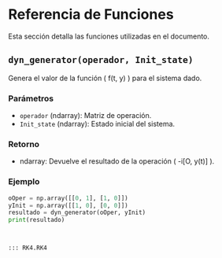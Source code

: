 # Referencia de Funciones

Esta sección detalla las funciones utilizadas en el documento. 

## `dyn_generator(operador, Init_state)`

Genera el valor de la función \( f(t, y) \) para el sistema dado.

### Parámetros
- `operador` (ndarray): Matriz de operación.
- `Init_state` (ndarray): Estado inicial del sistema.

### Retorno
- ndarray: Devuelve el resultado de la operación \( -i[O, y(t)] \).

### Ejemplo
```python
oOper = np.array([[0, 1], [1, 0]])
yInit = np.array([[1, 0], [0, 0]])
resultado = dyn_generator(oOper, yInit)
print(resultado)



::: RK4.RK4
